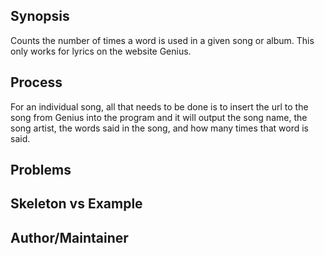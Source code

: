 
## Synopsis

Counts the number of times a word is used in a given song or album. This only works for lyrics on the website Genius. 

## Process
For an individual song, all that needs to be done is to insert the url to the song from Genius into the program and it will output the song name, the song artist, the words said in the song, and how many times that word is said. 

## Problems

## Skeleton vs Example

## Author/Maintainer


